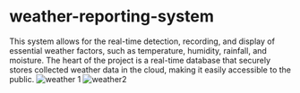 # weather-reporting-system
This system allows for the real-time detection, recording, and display of essential weather factors, such as temperature, humidity, rainfall, and moisture. The heart of the project is a real-time database that securely stores collected weather data in the cloud, making it easily accessible to the public.
![weather 1](https://github.com/Gowthami2244/weather-reporting-system/assets/139476546/4e3d2af8-af07-4a5f-a7e6-44fbbc041c32)
![weather2](https://github.com/Gowthami2244/weather-reporting-system/assets/139476546/42eb0d77-dceb-4b4f-b348-2e619a061b81)



